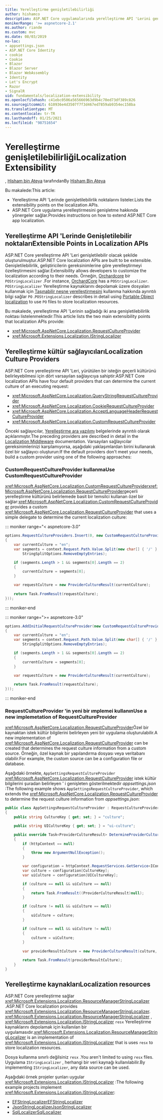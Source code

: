 ```yaml
---
title: Yerelleştirme genişletilebilirliği
author: hishamco
description: ASP.NET Core uygulamalarında yerelleştirme API 'Lerini genişletmeyi öğrenin.
monikerRange: '>= aspnetcore-2.1'
ms.author: riande
ms.custom: mvc
ms.date: 08/03/2019
no-loc:
- appsettings.json
- ASP.NET Core Identity
- cookie
- Cookie
- Blazor
- Blazor Server
- Blazor WebAssembly
- Identity
- Let's Encrypt
- Razor
- SignalR
uid: fundamentals/localization-extensibility
ms.openlocfilehash: c41ebc0506a565666963d9b4c70ed73df389c826
ms.sourcegitcommit: 610936e4d3507f7f3d467ed7859ab9354ec158ba
ms.translationtype: MT
ms.contentlocale: tr-TR
ms.lasthandoff: 01/25/2021
ms.locfileid: "98751654"
---
```

# <a name="localization-extensibility"></a><span data-ttu-id="6806b-103">Yerelleştirme genişletilebilirliği</span><span class="sxs-lookup"><span data-stu-id="6806b-103">Localization Extensibility</span></span>

<span data-ttu-id="6806b-104">, [Hisham bin Ateya](https://github.com/hishamco) tarafından</span><span class="sxs-lookup"><span data-stu-id="6806b-104">By [Hisham Bin Ateya](https://github.com/hishamco)</span></span>

<span data-ttu-id="6806b-105">Bu makalede:</span><span class="sxs-lookup"><span data-stu-id="6806b-105">This article:</span></span>

* <span data-ttu-id="6806b-106">Yerelleştirme API 'Lerinde genişletilebilirlik noktalarını listeler.</span><span class="sxs-lookup"><span data-stu-id="6806b-106">Lists the extensibility points on the localization APIs.</span></span>
* <span data-ttu-id="6806b-107">ASP.NET Core uygulama yerelleştirmesini genişletme hakkında yönergeler sağlar.</span><span class="sxs-lookup"><span data-stu-id="6806b-107">Provides instructions on how to extend ASP.NET Core app localization.</span></span>

## <a name="extensible-points-in-localization-apis"></a><span data-ttu-id="6806b-108">Yerelleştirme API 'Lerinde Genişletilebilir noktaları</span><span class="sxs-lookup"><span data-stu-id="6806b-108">Extensible Points in Localization APIs</span></span>

<span data-ttu-id="6806b-109">ASP.NET Core yerelleştirme API 'Leri genişletilebilir olacak şekilde oluşturulmuştur.</span><span class="sxs-lookup"><span data-stu-id="6806b-109">ASP.NET Core localization APIs are built to be extensible.</span></span> <span data-ttu-id="6806b-110">Genişletilebilirlik, geliştiricilerin gereksinimlerine göre yerelleştirmeyi özelleştirmesini sağlar.</span><span class="sxs-lookup"><span data-stu-id="6806b-110">Extensibility allows developers to customize the localization according to their needs.</span></span> <span data-ttu-id="6806b-111">Örneğin, [Orchardcore](https://github.com/orchardCMS/OrchardCore/) bir `POStringLocalizer` .</span><span class="sxs-lookup"><span data-stu-id="6806b-111">For instance, [OrchardCore](https://github.com/orchardCMS/OrchardCore/) has a `POStringLocalizer`.</span></span> <span data-ttu-id="6806b-112">`POStringLocalizer` Yerelleştirme kaynaklarını depolamak üzere dosyaları kullanmak için [Taşınabilir nesne yerelleştirmesini](xref:fundamentals/portable-object-localization) kullanma hakkında ayrıntılı bilgi sağlar `PO` .</span><span class="sxs-lookup"><span data-stu-id="6806b-112">`POStringLocalizer` describes in detail using [Portable Object localization](xref:fundamentals/portable-object-localization) to use `PO` files to store localization resources.</span></span>

<span data-ttu-id="6806b-113">Bu makalede, yerelleştirme API 'Lerinin sağladığı iki ana genişletilebilirlik noktası listelenmektedir:</span><span class="sxs-lookup"><span data-stu-id="6806b-113">This article lists the two main extensibility points that localization APIs provide:</span></span> 

* <xref:Microsoft.AspNetCore.Localization.RequestCultureProvider>
* <xref:Microsoft.Extensions.Localization.IStringLocalizer>

## <a name="localization-culture-providers"></a><span data-ttu-id="6806b-114">Yerelleştirme kültür sağlayıcıları</span><span class="sxs-lookup"><span data-stu-id="6806b-114">Localization Culture Providers</span></span>

<span data-ttu-id="6806b-115">ASP.NET Core yerelleştirme API 'Leri, yürütülen bir isteğin geçerli kültürünü belirleyebilmesi için dört varsayılan sağlayıcıya sahiptir:</span><span class="sxs-lookup"><span data-stu-id="6806b-115">ASP.NET Core localization APIs have four default providers that can determine the current culture of an executing request:</span></span>

* <xref:Microsoft.AspNetCore.Localization.QueryStringRequestCultureProvider>
* <xref:Microsoft.AspNetCore.Localization.CookieRequestCultureProvider>
* <xref:Microsoft.AspNetCore.Localization.AcceptLanguageHeaderRequestCultureProvider>
* <xref:Microsoft.AspNetCore.Localization.CustomRequestCultureProvider>

<span data-ttu-id="6806b-116">Önceki sağlayıcılar, [Yerelleştirme ara yazılımı](xref:fundamentals/localization) belgelerinde ayrıntılı olarak açıklanmıştır.</span><span class="sxs-lookup"><span data-stu-id="6806b-116">The preceding providers are described in detail in the [Localization Middleware](xref:fundamentals/localization) documentation.</span></span> <span data-ttu-id="6806b-117">Varsayılan sağlayıcılar gereksinimlerinizi karşılamıyorsa, aşağıdaki yaklaşımlardan birini kullanarak özel bir sağlayıcı oluşturun:</span><span class="sxs-lookup"><span data-stu-id="6806b-117">If the default providers don't meet your needs, build a custom provider using one of the following approaches:</span></span>

### <a name="use-customrequestcultureprovider"></a><span data-ttu-id="6806b-118">CustomRequestCultureProvider kullanma</span><span class="sxs-lookup"><span data-stu-id="6806b-118">Use CustomRequestCultureProvider</span></span>

<span data-ttu-id="6806b-119"><xref:Microsoft.AspNetCore.Localization.CustomRequestCultureProvider><xref:Microsoft.AspNetCore.Localization.RequestCultureProvider>geçerli yerelleştirme kültürünü belirlemede basit bir temsilci kullanan özel bir sağlar:</span><span class="sxs-lookup"><span data-stu-id="6806b-119"><xref:Microsoft.AspNetCore.Localization.CustomRequestCultureProvider> provides a custom <xref:Microsoft.AspNetCore.Localization.RequestCultureProvider> that uses a simple delegate to determine the current localization culture:</span></span>

::: moniker range="< aspnetcore-3.0"
```csharp
options.RequestCultureProviders.Insert(0, new CustomRequestCultureProvider(async context =>
{
    var currentCulture = "en";
    var segments = context.Request.Path.Value.Split(new char[] { '/' }, 
        StringSplitOptions.RemoveEmptyEntries);

    if (segments.Length > 1 && segments[0].Length == 2)
    {
        currentCulture = segments[0];
    }

    var requestCulture = new ProviderCultureResult(currentCulture);
    
    return Task.FromResult(requestCulture);
}));
```

::: moniker-end

::: moniker range=">= aspnetcore-3.0"
```csharp
options.AddInitialRequestCultureProvider(new CustomRequestCultureProvider(async context =>
{
    var currentCulture = "en";
    var segments = context.Request.Path.Value.Split(new char[] { '/' }, 
        StringSplitOptions.RemoveEmptyEntries);

    if (segments.Length > 1 && segments[0].Length == 2)
    {
        currentCulture = segments[0];
    }

    var requestCulture = new ProviderCultureResult(currentCulture);
    
    return Task.FromResult(requestCulture);
}));
```

::: moniker-end

### <a name="use-a-new-implemetation-of-requestcultureprovider"></a><span data-ttu-id="6806b-120">RequestCultureProvider 'in yeni bir ımplemei kullanın</span><span class="sxs-lookup"><span data-stu-id="6806b-120">Use a new implemetation of RequestCultureProvider</span></span>

<span data-ttu-id="6806b-121"><xref:Microsoft.AspNetCore.Localization.RequestCultureProvider>Özel bir kaynaktan istek kültür bilgilerini belirleyen yeni bir uygulama oluşturulabilir.</span><span class="sxs-lookup"><span data-stu-id="6806b-121">A new implementation of <xref:Microsoft.AspNetCore.Localization.RequestCultureProvider> can be created that determines the request culture information from a custom source.</span></span> <span data-ttu-id="6806b-122">Örneğin, özel kaynak bir yapılandırma dosyası veya veritabanı olabilir.</span><span class="sxs-lookup"><span data-stu-id="6806b-122">For example, the custom source can be a configuration file or database.</span></span>

<span data-ttu-id="6806b-123">Aşağıdaki örnekte, `AppSettingsRequestCultureProvider` <xref:Microsoft.AspNetCore.Localization.RequestCultureProvider> istek kültür bilgilerini şuradan belirleyen ' i genişleten gösterilmektedir *appsettings.json* :</span><span class="sxs-lookup"><span data-stu-id="6806b-123">The following example shows `AppSettingsRequestCultureProvider`, which extends the <xref:Microsoft.AspNetCore.Localization.RequestCultureProvider> to determine the request culture information from *appsettings.json*:</span></span>

```csharp
public class AppSettingsRequestCultureProvider : RequestCultureProvider
{
    public string CultureKey { get; set; } = "culture";

    public string UICultureKey { get; set; } = "ui-culture";

    public override Task<ProviderCultureResult> DetermineProviderCultureResult(HttpContext httpContext)
    {
        if (httpContext == null)
        {
            throw new ArgumentNullException();
        }

        var configuration = httpContext.RequestServices.GetService<IConfigurationRoot>();
        var culture = configuration[CultureKey];
        var uiCulture = configuration[UICultureKey];

        if (culture == null && uiCulture == null)
        {
            return Task.FromResult((ProviderCultureResult)null);
        }

        if (culture != null && uiCulture == null)
        {
            uiCulture = culture;
        }

        if (culture == null && uiCulture != null)
        {
            culture = uiCulture;
        }
        
        var providerResultCulture = new ProviderCultureResult(culture, uiCulture);

        return Task.FromResult(providerResultCulture);
    }
}
```

## <a name="localization-resources"></a><span data-ttu-id="6806b-124">Yerelleştirme kaynakları</span><span class="sxs-lookup"><span data-stu-id="6806b-124">Localization resources</span></span>

<span data-ttu-id="6806b-125">ASP.NET Core yerelleştirme sağlar <xref:Microsoft.Extensions.Localization.ResourceManagerStringLocalizer> .</span><span class="sxs-lookup"><span data-stu-id="6806b-125">ASP.NET Core localization provides <xref:Microsoft.Extensions.Localization.ResourceManagerStringLocalizer>.</span></span> <span data-ttu-id="6806b-126"><xref:Microsoft.Extensions.Localization.ResourceManagerStringLocalizer> , <xref:Microsoft.Extensions.Localization.IStringLocalizer> `resx` Yerelleştirme kaynaklarını depolamak için kullanılan bir uygulamasıdır.</span><span class="sxs-lookup"><span data-stu-id="6806b-126"><xref:Microsoft.Extensions.Localization.ResourceManagerStringLocalizer> is an implementation of <xref:Microsoft.Extensions.Localization.IStringLocalizer> that is uses `resx` to store localization resources.</span></span>

<span data-ttu-id="6806b-127">Dosya kullanma sınırlı değilsiniz `resx` .</span><span class="sxs-lookup"><span data-stu-id="6806b-127">You aren't limited to using `resx` files.</span></span> <span data-ttu-id="6806b-128">Uygulama `IStringLocalizer` , herhangi bir veri kaynağı kullanılabilir.</span><span class="sxs-lookup"><span data-stu-id="6806b-128">By implementing `IStringLocalizer`, any data source can be used.</span></span>

<span data-ttu-id="6806b-129">Aşağıdaki örnek projeler şunları uygular <xref:Microsoft.Extensions.Localization.IStringLocalizer> :</span><span class="sxs-lookup"><span data-stu-id="6806b-129">The following example projects implement <xref:Microsoft.Extensions.Localization.IStringLocalizer>:</span></span> 

* [<span data-ttu-id="6806b-130">EFStringLocalizer</span><span class="sxs-lookup"><span data-stu-id="6806b-130">EFStringLocalizer</span></span>](https://github.com/aspnet/Entropy/tree/master/samples/Localization.EntityFramework)
* [<span data-ttu-id="6806b-131">JsonStringLocalizer</span><span class="sxs-lookup"><span data-stu-id="6806b-131">JsonStringLocalizer</span></span>](https://github.com/hishamco/My.Extensions.Localization.Json)
* [<span data-ttu-id="6806b-132">SqlLocalizer</span><span class="sxs-lookup"><span data-stu-id="6806b-132">SqlLocalizer</span></span>](https://github.com/damienbod/AspNetCoreLocalization)
